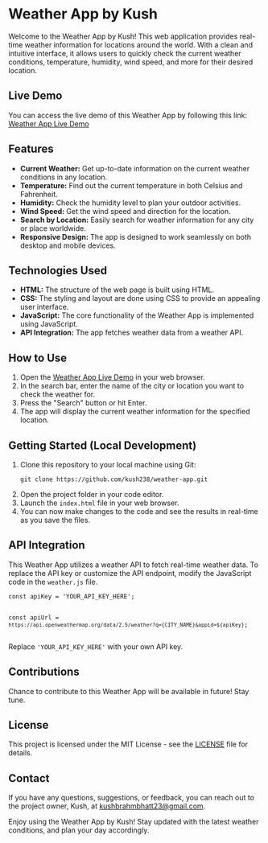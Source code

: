 # Weather App by Kush

 <p>Welcome to the Weather App by Kush! This web application provides real-time weather information for locations around the world. With a clean and intuitive interface, it allows users to quickly check the current weather conditions, temperature, humidity, wind speed, and more for their desired location.</p>

<h2>Live Demo</h2>
<p>You can access the live demo of this Weather App by following this link: <a href="https://kush238.github.io/weather-app/">Weather App Live Demo</a></p>

<h2>Features</h2>
    <ul>
        <li><strong>Current Weather:</strong> Get up-to-date information on the current weather conditions in any location.</li>
        <li><strong>Temperature:</strong> Find out the current temperature in both Celsius and Fahrenheit.</li>
        <li><strong>Humidity:</strong> Check the humidity level to plan your outdoor activities.</li>
        <li><strong>Wind Speed:</strong> Get the wind speed and direction for the location.</li>
        <li><strong>Search by Location:</strong> Easily search for weather information for any city or place worldwide.</li>
        <li><strong>Responsive Design:</strong> The app is designed to work seamlessly on both desktop and mobile devices.</li>
    </ul>

<h2>Technologies Used</h2>
    <ul>
        <li><strong>HTML:</strong> The structure of the web page is built using HTML.</li>
        <li><strong>CSS:</strong> The styling and layout are done using CSS to provide an appealing user interface.</li>
        <li><strong>JavaScript:</strong> The core functionality of the Weather App is implemented using JavaScript.</li>
        <li><strong>API Integration:</strong> The app fetches weather data from a weather API.</li>
    </ul>

<h2>How to Use</h2>
    <ol>
        <li>Open the <a href="https://kush238.github.io/weather-app/">Weather App Live Demo</a> in your web browser.</li>
        <li>In the search bar, enter the name of the city or location you want to check the weather for.</li>
        <li>Press the "Search" button or hit Enter.</li>
        <li>The app will display the current weather information for the specified location.</li>
    </ol>

<h2>Getting Started (Local Development)</h2>
    <ol>
        <li>Clone this repository to your local machine using Git:</li>
        <pre><code>git clone https://github.com/kush238/weather-app.git</code></pre>
        <li>Open the project folder in your code editor.</li>
        <li>Launch the <code>index.html</code> file in your web browser.</li>
        <li>You can now make changes to the code and see the results in real-time as you save the files.</li>
    </ol>

<h2>API Integration</h2>
    <p>This Weather App utilizes a weather API to fetch real-time weather data. To replace the API key or customize the API endpoint, modify the JavaScript code in the <code>weather.js</code> file.</p>
    <pre><code>const apiKey = 'YOUR_API_KEY_HERE';

const apiUrl = `https://api.openweathermap.org/data/2.5/weather?q={CITY_NAME}&appid=${apiKey}`;
</code></pre>

<p>Replace <code>'YOUR_API_KEY_HERE'</code> with your own API key.</p>

<h2>Contributions</h2>
    <p>Chance to contribute to this Weather App will be available in future! Stay tune.</p>

<h2>License</h2>
    <p>This project is licensed under the MIT License - see the <a href="LICENSE">LICENSE</a> file for details.</p>

<h2>Contact</h2>
    <p>If you have any questions, suggestions, or feedback, you can reach out to the project owner, Kush, at <a href="mailto:kushbrahmbhatt23@gmail.com">kushbrahmbhatt23@gmail.com</a>.</p>

<p>Enjoy using the Weather App by Kush! Stay updated with the latest weather conditions, and plan your day accordingly.</p>
